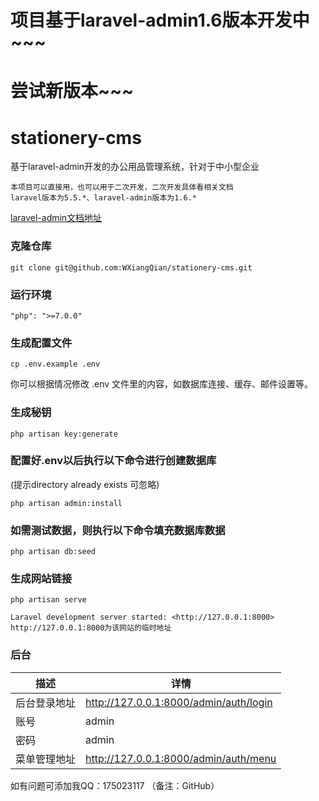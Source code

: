 # 项目基于laravel-admin1.6版本开发中~~~
# 尝试新版本~~~
# stationery-cms 
基于laravel-admin开发的办公用品管理系统，针对于中小型企业

```
本项目可以直接用，也可以用于二次开发，二次开发具体看相关文档
laravel版本为5.5.*、laravel-admin版本为1.6.*
```
[laravel-admin文档地址](https://laravel-admin.org/docs/zh)
### 克隆仓库
```
git clone git@github.com:WXiangQian/stationery-cms.git
```

### 运行环境
```
"php": ">=7.0.0"
```

### 生成配置文件
```
cp .env.example .env
```
你可以根据情况修改 .env 文件里的内容，如数据库连接、缓存、邮件设置等。

### 生成秘钥
```
php artisan key:generate
```

### 配置好.env以后执行以下命令进行创建数据库
(提示directory already exists 可忽略)

```
php artisan admin:install
```

### 如需测试数据，则执行以下命令填充数据库数据

```
php artisan db:seed
```

### 生成网站链接
```
php artisan serve

Laravel development server started: <http://127.0.0.1:8000>
http://127.0.0.1:8000为该网站的临时地址
```

### 后台

描述 | 详情
--- |---
后台登录地址 | http://127.0.0.1:8000/admin/auth/login
账号 | admin
密码 | admin
菜单管理地址 | http://127.0.0.1:8000/admin/auth/menu

如有问题可添加我QQ：175023117
（备注：GitHub）
